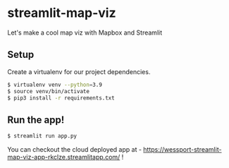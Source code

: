# streamlit-map-viz
Let's make a cool map viz with Mapbox and Streamlit

## Setup

Create a virtualenv for our project dependencies.
```bash
$ virtualenv venv --python=3.9
$ source venv/bin/activate
$ pip3 install -r requirements.txt
```

## Run the app!
```bash
$ streamlit run app.py
```

You can checkout the cloud deployed app at - https://wessport-streamlit-map-viz-app-rkclze.streamlitapp.com/ !

